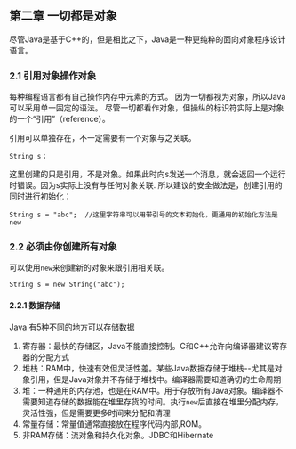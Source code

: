 ## 第二章 一切都是对象
尽管Java是基于C++的，但是相比之下，Java是一种更纯粹的面向对象程序设计语言。

### 2.1 引用对象操作对象 
每种编程语言都有自己操作内存中元素的方式。
因为一切都视为对象，所以Java可以采用单一固定的语法。
尽管一切都看作对象，但操纵的标识符实际上是对象的一个“引用”（reference）。

引用可以单独存在，不一定需要有一个对象与之关联。
```
String s；
```
这里创建的只是引用，不是对象。如果此时向s发送一个消息，就会返回一个运行时错误。因为s实际上没有与任何对象关联.
所以建议的安全做法是，创建引用的同时进行初始化：
```
String s = "abc";  //这里字符串可以用带引号的文本初始化，更通用的初始化方法是new
```


### 2.2 必须由你创建所有对象
可以使用`new`来创建新的对象来跟引用相关联。
```
String s = new String("abc");
```

#### 2.2.1 数据存储
Java 有5种不同的地方可以存储数据
1. 寄存器：最快的存储区，Java不能直接控制。C和C++允许向编译器建议寄存器的分配方式
2. 堆栈：RAM中，快速有效但灵活性差。某些Java数据存储于堆栈--尤其是对象引用，但是Java对象并不存储于堆栈中。编译器需要知道确切的生命周期
3. 堆：一种通用的内存池，也是在RAM中。用于存放所有Java对象。编译器不需要知道存储的数据能在堆里存货的时间。执行`new`后直接在堆里分配内存，灵活性强，但是需要更多时间来分配和清理
4. 常量存储：常量值通常直接放在程序代码内部,ROM。
5. 非RAM存储：流对象和持久化对象。JDBC和Hibernate